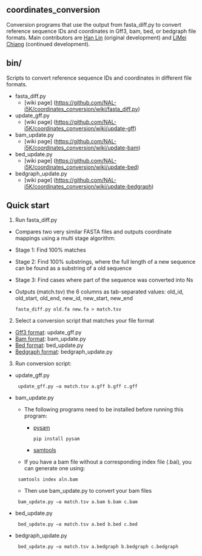 ## coordinates_conversion
Conversion programs that use the output from fasta_diff.py to convert reference sequence IDs and coordinates in Gff3, bam, bed, or bedgraph file formats. Main contributors are [Han Lin](https://github.com/hotdogee) (original development) and [LiMei Chiang](https://github.com/dytk2134) (continued development).

## bin/
Scripts to convert reference sequence IDs and coordinates in different file formats.
* fasta_diff.py
    - [wiki page] (https://github.com/NAL-i5K/coordinates_conversion/wiki/fasta_diff.py)
* update_gff.py
    - [wiki page] (https://github.com/NAL-i5K/coordinates_conversion/wiki/update-gff)
* bam_update.py
    - [wiki page] (https://github.com/NAL-i5K/coordinates_conversion/wiki/update-bam)
* bed_update.py
    - [wiki page] (https://github.com/NAL-i5K/coordinates_conversion/wiki/update-bed)
* bedgraph_update.py
     - [wiki page] (https://github.com/NAL-i5K/coordinates_conversion/wiki/update-bedgraph)

## Quick start
1. Run fasta_diff.py    
  * Compares two very similar FASTA files and outputs coordinate mappings using a multi stage algorithm:  
  * Stage 1: Find 100% matches  
  * Stage 2: Find 100% substrings, where the full length of a new sequence can be found as a substring of a old sequence  
  * Stage 3: Find cases where part of the sequence was converted into Ns  
  * Outputs (match.tsv) the 6 columns as tab-separated values: old_id, old_start, old_end, new_id, new_start, new_end

    <code>fasta_diff.py old.fa new.fa > match.tsv</code>

2. Select a conversion script that matches your file format  
  * [Gff3 format](https://github.com/The-Sequence-Ontology/Specifications/blob/master/gff3.md): update_gff.py
  * [Bam format](http://samtools.github.io/hts-specs/SAMv1.pdf): bam_update.py
  * [Bed format](https://genome.ucsc.edu/FAQ/FAQformat#format1): bed_update.py
  * [Bedgraph format](https://genome.ucsc.edu/goldenpath/help/bedgraph.html): bedgraph_update.py
    
3. Run conversion script:
  * update_gff.py  

    <code> update_gff.py –a match.tsv a.gff b.gff c.gff </code>  

  * bam_update.py  
    * The following programs need to be installed before running this program:
      * [pysam](http://pysam.readthedocs.io/en/latest/index.html)

        <code>pip install pysam</code>

      * [samtools](http://samtools.sourceforge.net/)
    * If you have a bam file without a corresponding index file (.bai), you can generate one using:  

    <code> samtools index aln.bam </code>  
    * Then use bam_update.py to convert your bam files

    <code> bam_update.py –a match.tsv a.bam b.bam c.bam </code>  

  * bed_update.py  

    <code> bed_update.py –a match.tsv a.bed b.bed c.bed </code>  

  * bedgraph_update.py  

    <code> bed_update.py –a match.tsv a.bedgraph b.bedgraph c.bedgraph </code>  
